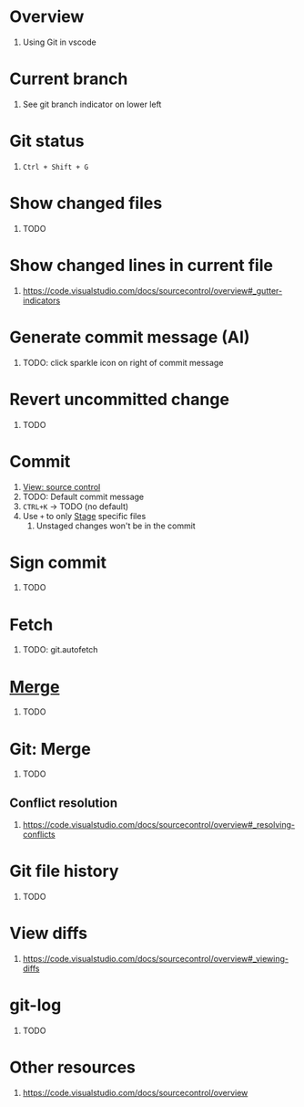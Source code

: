 # Overview
1. Using Git in vscode


# Current branch
1. See git branch indicator on lower left


# Git status
1. `Ctrl + Shift + G`


# Show changed files
1. TODO


# Show changed lines in current file
1. https://code.visualstudio.com/docs/sourcecontrol/overview#_gutter-indicators


# Generate commit message (AI)
1. TODO: click sparkle icon on right of commit message


# Revert uncommitted change
1. TODO


# Commit
1. [View: source control](TODO)
1. TODO: Default commit message
1. `CTRL+K` -> TODO (no default)
1. Use `+` to only [Stage](https://code.visualstudio.com/docs/sourcecontrol/overview#_commit) specific files
    1. Unstaged changes won't be in the commit



# Sign commit
1. TODO


# Fetch
1. TODO: git.autofetch


# [Merge](https://code.visualstudio.com/docs/sourcecontrol/overview#_merge-conflicts)
1. TODO


# Git: Merge
1. TODO

## Conflict resolution
1. https://code.visualstudio.com/docs/sourcecontrol/overview#_resolving-conflicts


# Git file history
1. TODO


# View diffs
1. https://code.visualstudio.com/docs/sourcecontrol/overview#_viewing-diffs


# git-log
1. TODO


# Other resources
1. https://code.visualstudio.com/docs/sourcecontrol/overview

